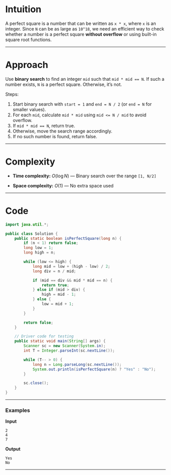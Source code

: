 # Intuition

A perfect square is a number that can be written as `x * x`, where `x` is an integer. Since `N` can be as large as `10^18`, we need an efficient way to check whether a number is a perfect square **without overflow** or using built-in square root functions.

---

# Approach

Use **binary search** to find an integer `mid` such that `mid * mid == N`.
If such a number exists, `N` is a perfect square.
Otherwise, it’s not.

Steps:
1. Start binary search with `start = 1` and `end = N / 2` (or `end = N` for smaller values).
2. For each `mid`, calculate `mid * mid` using `mid <= N / mid` to avoid overflow.
3. If `mid * mid == N`, return true.
4. Otherwise, move the search range accordingly.
5. If no such number is found, return false.

---

# Complexity

* **Time complexity:**
  $O(\log N)$ — Binary search over the range `[1, N/2]`

* **Space complexity:**
  $O(1)$ — No extra space used

---

# Code

```java
import java.util.*;

public class Solution {
    public static boolean isPerfectSquare(long n) {
        if (n < 1) return false;
        long low = 1;
        long high = n;

        while (low <= high) {
            long mid = low + (high - low) / 2;
            long div = n / mid;

            if (mid == div && mid * mid == n) {
                return true;
            } else if (mid > div) {
                high = mid - 1;
            } else {
                low = mid + 1;
            }
        }

        return false;
    }

    // Driver code for testing
    public static void main(String[] args) {
        Scanner sc = new Scanner(System.in);
        int T = Integer.parseInt(sc.nextLine());

        while (T-- > 0) {
            long n = Long.parseLong(sc.nextLine());
            System.out.println(isPerfectSquare(n) ? "Yes" : "No");
        }

        sc.close();
    }
}
```

---
### **Examples**

**Input**

```
2
4
7
```

**Output**

```
Yes
No
```

---
